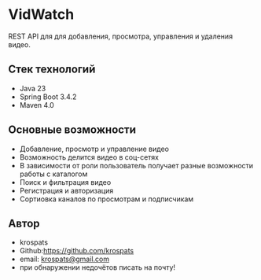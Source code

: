 # VidWatch
REST API для для добавления, просмотра, управления и удаления видео.

##  Стек технологий

- Java 23
- Spring Boot 3.4.2
- Maven 4.0

## Основные возможности
- Добавление, просмотр и управление видео
- Возможность делится видео в соц-сетях
- В зависимости от роли пользователь получает разные возможности работы с каталогом
- Поиск и фильтрация видео
- Регистрация и авторизация
- Сортиовка каналов по просмотрам и подписчикам

## Автор

- krospats
- Github:https://github.com/krospats
- email: krospats@gmail.com
- при обнаружении недочётов писать на почту!
